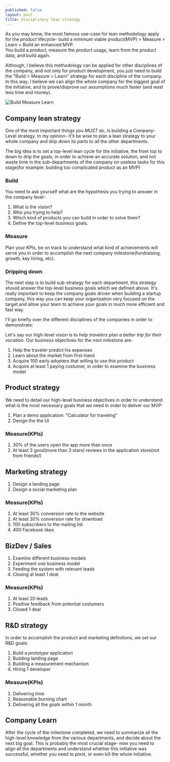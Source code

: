 ```yaml
---
published: false
layout: post
title: Disciplinary lean strategy
---
```

As you may know, the most famous use-case for lean methodology apply for the _product_ lifecycle-
build a minimum viable product(MVP) > Measure > Learn > Build an enhanced MVP. <br />
You build a *product*, measure the *product* usage, learn from the *product* data, and build again.

Although, I believe this methodology can be applied for other disciplines of the company, and not only for product development,
you just need to build the "Build > Measure > Learn" strategy for each discipline of the company.
In this way, I believe we can align the whole company for the biggest goal of the initiative, and to prove/disprove our
assumptions much faster (and wast less time and money).

<img src="http://www.cu-tcdc.com/wp-content/uploads/2014/07/Diagrame-031.jpg" alt="Build Measure Learn" style="max-height: 400px;" /><br />

 
## Company lean strategy
One of the most important things you *MUST* do, is building a Company-Level strategy. In my opinion- it'll be wise to plan a
lean strategy to your whole company and drip down its parts to all the other departments.

The big idea is to set a top-level lean cycle for the initiative, the from top to down to drip the goals, in order to achieve
an accurate solution, and not waste time in the sub-departments of the company on useless tasks for this stage(for example:
building too complicated product as an MVP)

### Build
You need to ask yourself what are the hypothesis you trying to answer in the company level-

1. What is the vision?
1. Who you trying to help?
1. Which kind of products you can build in order to solve them?
1. Define the top-level business goals.

### Measure
Plan your KPIs, be on track to understand what kind of achievements will serve you in order to accomplish the next company
milestone(fundraising, growth, key hiring, etc).

### Dripping down
The next step is to build sub-strategy for each department, this strategy should answer the top-level business goals which
we defined above.
It's really important to keep the company goals driven when building a startup company, this way you can keep your organization
very focused on the target and allow your team to achieve your goals in much more efficient and fast way.

I'll go briefly over the different disciplines of the companies in order to demonstrate:

Let's say our high-level vision is to *help travelers plan a better trip for their vocation*. Our business objectives for the
next milestone are:

1. Help the traveler predict his expenses
1. Learn about the market from first-hand
1. Acquire 100 early adopters that willing to use this product
1. Acquire at least 1 paying costumer, in order to examine the business model

## Product strategy
We need to detail our high-level business objectives in order to understand what is the most necessary goals that we need
in order to deliver our MVP:

1. Plan a demo application: "Calculator for traveling"
1. Design the the UI

### Measure(KPIs)
1. 30% of the users open the app more than once
1. At least 3 good(more than 3 stars) reviews in the application store(not from friends!)

## Marketing strategy
1. Design a landing page
1. Design a social marketing plan

### Measure(KPIs)
1. At least 30% conversion rate to the website
1. At least 30% conversion rate for download
1. 100 subscribers to the mailing list
1. 400 Facebook likes

## BizDev / Sales
1. Examine different business models
1. Experiment one business model
1. Feeding the system with relevant leads
1. Closing at least 1 deal

### Measure(KPIs)
1. At least 20 leads
1. Positive feedback from potential costumers
1. Closed 1 deal

## R&D strategy
In order to accomplish the product and marketing definitions, we set our R&D goals:

1. Build a *prototype* application
1. Building landing page
1. Building a measurement mechanism
1. Hiring 1 developer

### Measure(KPIs)
1. Delivering time
1. Reasonable burning chart
1. Delivering all the goals within 1 month

## Company Learn
After the cycle of the milestone completed, we need to summarize all the high-level knowledge from the various departments,
and decide about the next big goal.
This is probably the most crucial stage- now you need to align all the departments and understand whether this initiative
was successful, whether you need to pivot, or even kill the whole initiative.